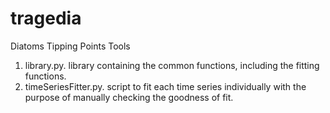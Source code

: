 # tragedia
Diatoms Tipping Points Tools    

1. library.py. library containing the common functions, including the fitting functions.  
2. timeSeriesFitter.py. script to fit each time series individually with the purpose of manually checking the goodness of fit.  

